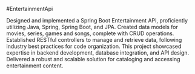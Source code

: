 #EntertainmentApi

Designed and implemented a Spring Boot Entertainment API, proficiently utilizing Java, Spring, Spring Boot, and JPA. Created data models for movies, series, games and songs, complete with CRUD operations. Established RESTful controllers to manage and retrieve data, following industry best practices for code organization. This project showcased expertise in backend development, database integration, and API design. Delivered a robust and scalable solution for cataloging and accessing entertainment content.

